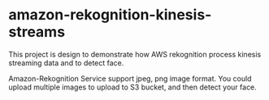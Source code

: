 # amazon-rekognition-kinesis-streams
This project is design to demonstrate how AWS rekognition process kinesis streaming data and to detect face.

Amazon-Rekognition Service support jpeg, png image format.
You could upload multiple images to upload to S3 bucket, and then detect your face.
